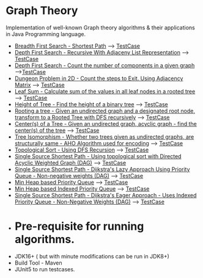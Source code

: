 # Graph Theory
Implementation of well-known Graph theory algorithms & their applications in Java Programming language.

- [Breadth First Search - Shortest Path](https://github.com/ttahb/graphtheory/blob/master/src/main/java/com/ttahb/graph/BreadthFirstSearchShortestPath.java) --> [TestCase](https://github.com/ttahb/graphtheory/blob/master/src/test/java/com/ttahb/graph/BreadthFirstSearchShortestPathTest.java)
- [Depth First Search - Recursive With Adjaceny List Representation](https://github.com/ttahb/graphtheory/blob/master/src/main/java/com/ttahb/graph/DepthFirstSearchRecursive.java) --> [TestCase](https://github.com/ttahb/graphtheory/blob/master/src/test/java/com/ttahb/graph/DepthFirstSearchRecursiveTest.java)
- [Depth First Search - Count the number of components in a given graph](https://github.com/ttahb/graphtheory/blob/master/src/main/java/com/ttahb/graph/CountOfConnectedComponentsGraphUsingDFS.java) -->[TestCase](https://github.com/ttahb/graphtheory/blob/master/src/test/java/com/ttahb/graph/CountOfConnectedComponentsGraphUsingDFSTest.java)
- [Dungeon Problem in 2D - Count the steps to Exit. Using Adjacency Matrix](https://github.com/ttahb/graphtheory/blob/master/src/main/java/com/ttahb/graph/DungeonProblemUsingBFS.java) --> [TestCase](https://github.com/ttahb/graphtheory/blob/master/src/test/java/com/ttahb/graph/DungeonProblemUsingBFSTest.java)
- [Leaf Sum - Calculate sum of the values in all leaf nodes in a rooted tree](https://github.com/ttahb/graphtheory/blob/master/src/main/java/com/ttahb/graph/LeafSum.java) --> [TestCase](https://github.com/ttahb/graphtheory/blob/master/src/test/java/com/ttahb/graph/LeafSumTest.java)
- [Height of Tree - Find the height of a binary tree](https://github.com/ttahb/graphtheory/blob/master/src/main/java/com/ttahb/graph/HeightOfTree.java) --> [TestCase](https://github.com/ttahb/graphtheory/blob/master/src/test/java/com/ttahb/graph/HeightOfTreeTest.java)
- [Rooting a tree - Given an undirected graph and a designated root node, transform to a Rooted Tree with DFS recursively](https://github.com/ttahb/graphtheory/blob/master/src/main/java/com/ttahb/graph/RootingATree.java) --> [TestCase](https://github.com/ttahb/graphtheory/blob/master/src/test/java/com/ttahb/graph/RootingATreeTest.java)
- [Center(s) of a Tree - Given an undirected graph, acyclic graph - find the center(s) of the tree](https://github.com/ttahb/graphtheory/blob/master/src/main/java/com/ttahb/graph/CenterOfATree.java) --> [TestCase](https://github.com/ttahb/graphtheory/blob/master/src/test/java/com/ttahb/graph/CenterOfATreeTest.java)
- [Tree Isomorphism - Whether two trees given as undirected graphs, are structurally same - AHO Algorithm used for encoding](https://github.com/ttahb/graphtheory/blob/master/src/main/java/com/ttahb/graph/TreeIsomorphism.java) --> [TestCase](https://github.com/ttahb/graphtheory/blob/master/src/test/java/com/ttahb/graph/TreeIsomorphismTest.java)
- [Topological Sort - Using DFS Recursion](https://github.com/ttahb/graphtheory/blob/master/src/main/java/com/ttahb/graph/TopologicalSort.java) --> [TestCase](https://github.com/ttahb/graphtheory/blob/master/src/test/java/com/ttahb/graph/TopologicalSortTest.java)
- [Single Source Shortest Path - Using topological sort with Directed Acyclic Weighted Graph (DAG)](https://github.com/ttahb/graphtheory/blob/master/src/main/java/com/ttahb/graph/DAGSingleSourceShortestPathUsingTopSort.java) --> [TestCase](https://github.com/ttahb/graphtheory/blob/master/src/test/java/com/ttahb/graph/DAGSingleSourceShortestPathUsingTopSortTest.java)
- [Single Source Shortest Path - Dijkstra's Lazy Approach Using Priority Queue - Non-negative weights (DAG)](https://github.com/ttahb/graphtheory/blob/master/src/main/java/com/ttahb/graph/DijkstraLazyUsingPQ.java) --> [TestCase](https://github.com/ttahb/graphtheory/blob/master/src/test/java/com/ttahb/graph/DijkstraLazyUsingPQTest.java)
- [Min Heap based Priority Queue](https://github.com/ttahb/graphtheory/blob/master/src/main/java/com/ttahb/graph/DomesticPQ.java) --> [TestCase](https://github.com/ttahb/graphtheory/blob/master/src/test/java/com/ttahb/graph/TestDomesticPQ.java)
- [Min Heap based Indexed Priority Queue](https://github.com/ttahb/graphtheory/blob/master/src/main/java/com/ttahb/graph/IndexedPriorityQueue.java) --> [TestCase](https://github.com/ttahb/graphtheory/blob/master/src/test/java/com/ttahb/graph/TestIndexedPriorityQueue.java)
- [Single Source Shortest Path - Dijkstra's Eager Approach - Uses Indexed Priority Queue - Non-Negative Weights (DAG)](https://github.com/ttahb/graphtheory/blob/master/src/main/java/com/ttahb/graph/DijkstraEagerApproach.java) --> [TestCase](https://github.com/ttahb/graphtheory/blob/master/src/test/java/com/ttahb/graph/TestDijkstraEagerApproach.java)
- # Pre-requisite for running algorithms.
- JDK16+ ( but with minute modifications can be run in JDK8+)
- Build Tool - Maven
- JUnit5 to run testcases.
